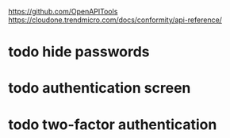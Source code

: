 https://github.com/OpenAPITools
https://cloudone.trendmicro.com/docs/conformity/api-reference/

# todo hide passwords
# todo authentication screen
# todo two-factor authentication